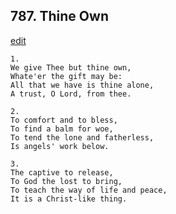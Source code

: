 
## 787.  Thine Own
[edit](https://docs.google.com/document/d/1Ezi_qLCJnr37BA7eRFz5VBz6X08BFKNo/edit?mode=html)



    1.
    We give Thee but thine own,
    Whate'er the gift may be:
    All that we have is thine alone,
    A trust, O Lord, from thee.

    2.
    To comfort and to bless,
    To find a balm for woe,
    To tend the lone and fatherless,
    Is angels' work below.

    3.
    The captive to release,
    To God the lost to bring,
    To teach the way of life and peace,
    It is a Christ-like thing.
